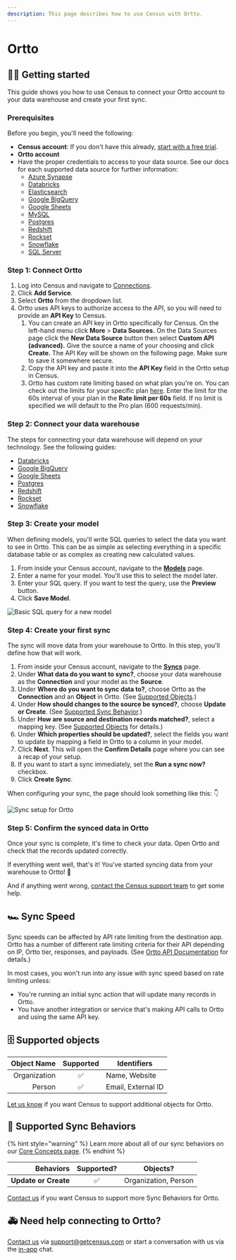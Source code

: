 ```yaml
---
description: This page describes how to use Census with Ortto.
---
```


# Ortto

## 🏃‍♀️ Getting started

This guide shows you how to use Census to connect your Ortto account to your data warehouse and create your first sync.

### Prerequisites

Before you begin, you'll need the following:

* **Census account**: If you don't have this already, [start with a free trial](https://app.getcensus.com/).
* **Ortto account**
* Have the proper credentials to access to your data source. See our docs for each supported data source for further information:
  * [Azure Synapse](../sources/azure-synapse.md)
  * [Databricks](https://docs.getcensus.com/sources/databricks)
  * [Elasticsearch](https://docs.getcensus.com/sources/elasticsearch)
  * [Google BigQuery](https://docs.getcensus.com/sources/google-bigquery)
  * [Google Sheets](https://docs.getcensus.com/sources/google-sheets)
  * [MySQL](https://docs.getcensus.com/sources/mysql)
  * [Postgres](https://docs.getcensus.com/sources/postgres)
  * [Redshift](https://docs.getcensus.com/sources/redshift)
  * [Rockset](https://docs.getcensus.com/sources/rockset)
  * [Snowflake](https://docs.getcensus.com/sources/snowflake)
  * [SQL Server](https://docs.getcensus.com/sources/sql-server)

### Step 1: Connect Ortto

1. Log into Census and navigate to [Connections](https://app.getcensus.com/connections).
2. Click **Add Service**.
3. Select **Ortto** from the dropdown list.
4. Ortto uses API keys to authorize access to the API, so you will need to provide an **API Key** to Census.
   1. You can create an API key in Ortto specifically for Census. On the left-hand menu click **More** > **Data Sources.** On the Data Sources page click the **New Data Source** button then select **Custom API (advanced).** Give the source a name of your choosing and click **Create.** The API Key will be shown on the following page. Make sure to save it somewhere secure.
   2. Copy the API key and paste it into the **API Key** field in the Ortto setup in Census.&#x20;
   3. Ortto has custom rate limiting based on what plan you're on. You can check out the limits for your specific plan [here](https://help.ortto.com/developer/latest/developer-guide/rate-limits.html). Enter the limit for the 60s interval of your plan in the **Rate limit per 60s** field. If no limit is specified we will default to the Pro plan (600 requests/min).

### Step 2: Connect your data warehouse

The steps for connecting your data warehouse will depend on your technology. See the following guides:

* [Databricks](https://docs.getcensus.com/sources/databricks)
* [Google BigQuery](https://docs.getcensus.com/sources/google-bigquery)
* [Google Sheets](https://docs.getcensus.com/sources/google-sheets)
* [Postgres](https://docs.getcensus.com/sources/postgres)
* [Redshift](https://docs.getcensus.com/sources/redshift)
* [Rockset](https://docs.getcensus.com/sources/rockset)
* [Snowflake](https://docs.getcensus.com/sources/snowflake)

### Step 3: Create your model

When defining models, you'll write SQL queries to select the data you want to see in Ortto. This can be as simple as selecting everything in a specific database table or as complex as creating new calculated values.

1. From inside your Census account, navigate to the [**Models**](https://app.getcensus.com/models) page.
2. Enter a name for your model. You'll use this to select the model later.
3. Enter your SQL query. If you want to test the query, use the **Preview** button.
4. Click **Save Model**.

![Basic SQL query for a new model](<../.gitbook/assets/image (7) (2).png>)

### Step 4: Create your first sync <a href="#step-4-create-your-first-sync" id="step-4-create-your-first-sync"></a>

The sync will move data from your warehouse to Ortto. In this step, you'll define how that will work.

1. From inside your Census account, navigate to the [**Syncs**](https://app.getcensus.com/syncs) page.
2. Under **What data do you want to sync?**, choose your data warehouse as the **Connection** and your model as the **Source**.
3. Under **Where do you want to sync data to?**, choose Ortto as the **Connection** and an **Object** in Ortto. (See [Supported Objects](ortto.md#supported-objects).)
4. Under **How should changes to the source be synced?**, choose **Update or Create**. (See [Supported Sync Behavior](ortto.md#supported-sync-behaviors).)
5. Under **How are source and destination records matched?**, select a mapping key. (See [Supported Objects](ortto.md#supported-objects) for details.)
6. Under **Which properties should be updated?**, select the fields you want to update by mapping a field in Ortto to a column in your model.
7. Click **Next**. This will open the **Confirm Details** page where you can see a recap of your setup.
8. If you want to start a sync immediately, set the **Run a sync now?** checkbox.
9. Click **Create Sync**.

When configuring your sync, the page should look something like this: 👇

![Sync setup for Ortto](<../.gitbook/assets/Ortto Create Sync Screenshot.png>)

### Step 5: Confirm the synced data in Ortto

Once your sync is complete, it's time to check your data. Open Ortto and check that the records updated correctly.

If everything went well, that's it! You've started syncing data from your warehouse to Ortto! 🎉

And if anything went wrong, [contact the Census support team](mailto:support@getcensus.com) to get some help.

## 🏎 Sync Speed

Sync speeds can be affected by API rate limiting from the destination app. Ortto has a number of different rate limiting criteria for their API depending on IP, Ortto tier, responses, and payloads. (See [Ortto API Documentation](https://help.ortto.com/developer/latest/developer-guide/rate-limits.html) for details.)

In most cases, you won't run into any issue with sync speed based on rate limiting unless:

* You're running an initial sync action that will update many records in Ortto.
* You have another integration or service that's making API calls to Ortto and using the same API key.

## 🗄 Supported objects

| **Object Name** | **Supported** | **Identifiers**    |
| --------------: | :-----------: | ------------------ |
|    Organization |       ✅       | Name, Website      |
|          Person |       ✅       | Email, External ID |

[Let us know](mailto:support@getcensus.com) if you want Census to support additional objects for Ortto.

## 🔄 Supported Sync Behaviors

{% hint style="warning" %}
Learn more about all of our sync behaviors on our [Core Concepts page](../basics/core-concept/#the-different-sync-behaviors).
{% endhint %}

|        **Behaviors** | **Supported?** |     **Objects?**     |
| -------------------: | :------------: | :------------------: |
| **Update or Create** |        ✅       | Organization, Person |

[Contact us](mailto:support@getcensus.com) if you want Census to support more Sync Behaviors for Ortto.

## 🚑 Need help connecting to Ortto?

[Contact us](mailto:support@getcensus.com) via support@getcensus.com or start a conversation with us via the [in-app](https://app.getcensus.com) chat.
